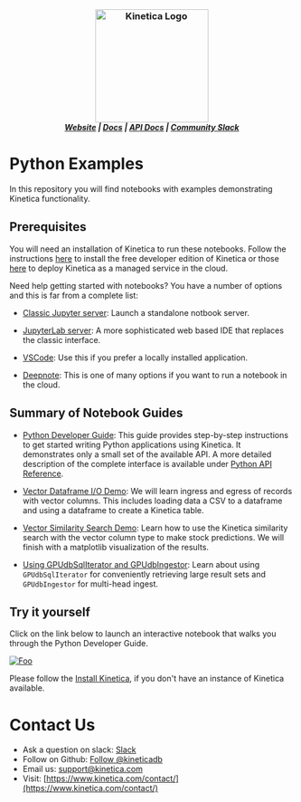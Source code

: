 <h3 align="center" style="margin:0px">
    <img width="200" src="../_assets/images/logo_purple.png" alt="Kinetica Logo"/>
</h3>
<h5 align="center" style="margin:0px">
    <a href="https://www.kinetica.com/">Website</a>
    <span> | </span>
    <a href="https://docs.kinetica.com/7.2/">Docs</a>
    <span> | </span>
    <a href="https://docs.kinetica.com/7.2/api/">API Docs</a>
    <span> | </span>
    <a href="https://join.slack.com/t/kinetica-community/shared_invite/zt-1bt9x3mvr-uMKrXlSDXfy3oU~sKi84qg">Community Slack</a>   
</h5>

# Python Examples

In this repository you will find notebooks with examples demonstrating Kinetica functionality.

## Prerequisites

You will need an installation of Kinetica to run these notebooks. Follow the instructions [here](https://www.kinetica.com/try/) to install the free developer edition of Kinetica or those [here](https://www.kinetica.com/platform/azure/) to deploy Kinetica as a managed service in the cloud.

Need help getting started with notebooks? You have a number of options and this is far from a complete list:

* [Classic Jupyter server](https://jupyter-notebook.readthedocs.io/en/stable/notebook.html): Launch a standalone notbook server.

* [JupyterLab server](https://jupyterlab.readthedocs.io/en/latest/getting_started/overview.html): A more sophisticated web based IDE that replaces the classic interface.

* [VSCode](https://code.visualstudio.com/blogs/2021/11/08/custom-notebooks): Use this if you prefer a locally installed application.

* [Deepnote](https://deepnote.com/docs): This is one of many options if you want to run a notebook in the cloud.


## Summary of Notebook Guides

* [Python Developer Guide](python_dev_guide.ipynb): This guide provides step-by-step instructions to get started writing Python applications using Kinetica. It demonstrates only a small set of the available API. A more detailed description of the complete interface is available under [Python API Reference](https://docs.kinetica.com/7.1/api/python/).

* [Vector Dataframe I/O Demo](python_vector_io.ipynb): We will learn ingress and egress of records with vector columns. This includes loading data a CSV to a dataframe and using a dataframe to create a Kinetica table.

* [Vector Similarity Search Demo](python_vector_search.ipynb): Learn how to use the Kinetica similarity search with the vector column type to make stock predictions. We will finish with a matplotlib visualization of the results.

* [Using GPUdbSqlIterator and GPUdbIngestor](python_iterator_ingestor.ipynb): Learn about using `GPUdbSqlIterator` for conveniently retrieving large result sets and `GPUdbIngestor` for multi-head ingest.


## Try it yourself

Click on the link below to launch an interactive notebook that walks you through the Python Developer Guide.

[![Foo](https://deepnote.com/buttons/launch-in-deepnote-white.svg)][DEEPNOTE]

[DEEPNOTE]: https://deepnote.com/@hari-subhash-a4ca/Kinetica-Developers-Guide-3504dc9a-cf94-4c79-ba37-d319423beb20

Please follow the [Install Kinetica](https://github.com/kineticadb/examples#install-kinetica), if you don't have an instance of Kinetica available.

# Contact Us

* Ask a question on slack: [Slack](https://join.slack.com/t/kinetica-community/shared_invite/zt-1bt9x3mvr-uMKrXlSDXfy3oU~sKi84qg)
* Follow on Github: [Follow @kineticadb](https://github.com/kineticadb)
* Email us: [support@kinetica.com](mailto:support@kinetica.com)
* Visit: [https://www.kinetica.com/contact/](https://www.kinetica.com/contact/)
